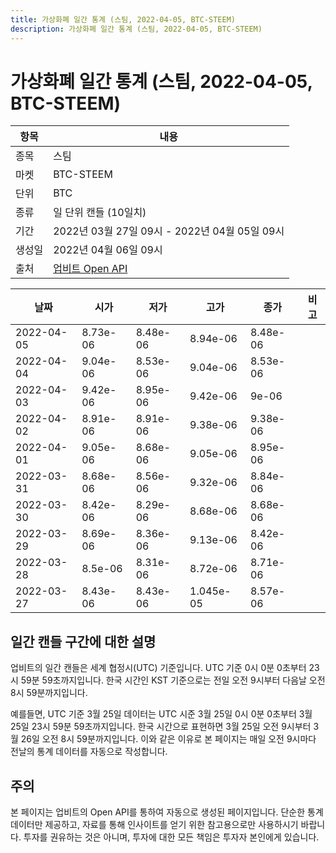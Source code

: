 ```yaml
---
title: 가상화폐 일간 통계 (스팀, 2022-04-05, BTC-STEEM)
description: 가상화폐 일간 통계 (스팀, 2022-04-05, BTC-STEEM)
---
```



가상화폐 일간 통계 (스팀, 2022-04-05, BTC-STEEM)
===

|항목|내용|
|--|--|
|종목|스팀|
|마켓|BTC-STEEM|
|단위|BTC|
|종류|일 단위 캔들 (10일치)|
|기간|2022년 03월 27일 09시 - 2022년 04월 05일 09시|
|생성일|2022년 04월 06일 09시|
|출처|[업비트 Open API](https://docs.upbit.com)|


|날짜|시가|저가|고가|종가|비고|
|--|--|--|--|--|--|
|2022-04-05|8.73e-06|8.48e-06|8.94e-06|8.48e-06|    |
|2022-04-04|9.04e-06|8.53e-06|9.04e-06|8.53e-06|    |
|2022-04-03|9.42e-06|8.95e-06|9.42e-06|9e-06|    |
|2022-04-02|8.91e-06|8.91e-06|9.38e-06|9.38e-06|    |
|2022-04-01|9.05e-06|8.68e-06|9.05e-06|8.95e-06|    |
|2022-03-31|8.68e-06|8.56e-06|9.32e-06|8.84e-06|    |
|2022-03-30|8.42e-06|8.29e-06|8.68e-06|8.68e-06|    |
|2022-03-29|8.69e-06|8.36e-06|9.13e-06|8.42e-06|    |
|2022-03-28|8.5e-06|8.31e-06|8.72e-06|8.71e-06|    |
|2022-03-27|8.43e-06|8.43e-06|1.045e-05|8.57e-06|    |


일간 캔들 구간에 대한 설명
---


업비트의 일간 캔들은 세계 협정시(UTC) 기준입니다. 
UTC 기준 0시 0분 0초부터 23시 59분 59초까지입니다. 
한국 시간인 KST 기준으로는 전일 오전 9시부터 다음날 오전 8시 59분까지입니다. 


예를들면, UTC 기준 3월 25일 데이터는 UTC 시준 3월 25일 0시 0분 0초부터 3월 25일 23시 59분 59초까지입니다. 
한국 시간으로 표현하면 3월 25일 오전 9시부터 3월 26일 오전 8시 59분까지입니다. 
이와 같은 이유로 본 페이지는 매일 오전 9시마다 전날의 통계 데이터를 자동으로 작성합니다. 


주의
---


본 페이지는 업비트의 Open API를 통하여 자동으로 생성된 페이지입니다. 
단순한 통계 데이터만 제공하고, 자료를 통해 인사이트를 얻기 위한 참고용으로만 사용하시기 바랍니다. 
투자를 권유하는 것은 아니며, 투자에 대한 모든 책임은 투자자 본인에게 있습니다. 
